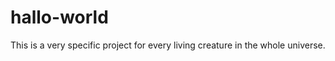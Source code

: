 hallo-world
===========

This is a very specific project for every living creature in the whole universe.
